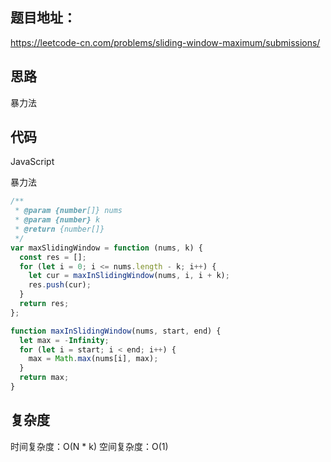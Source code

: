 ## 题目地址：

https://leetcode-cn.com/problems/sliding-window-maximum/submissions/



## 思路

暴力法



## 代码

JavaScript

暴力法

```javascript
/**
 * @param {number[]} nums
 * @param {number} k
 * @return {number[]}
 */
var maxSlidingWindow = function (nums, k) {
  const res = [];
  for (let i = 0; i <= nums.length - k; i++) {
    let cur = maxInSlidingWindow(nums, i, i + k);
    res.push(cur);
  }
  return res;
};

function maxInSlidingWindow(nums, start, end) {
  let max = -Infinity;
  for (let i = start; i < end; i++) {
    max = Math.max(nums[i], max);
  }
  return max;
}
```



## 复杂度

时间复杂度：O(N * k)
空间复杂度：O(1)


